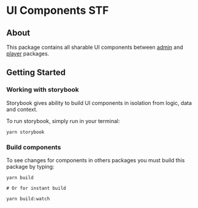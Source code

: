 # UI Components STF

## About

This package contains all sharable UI components between [admin](../admin/README.md) and [player](../player/README.md) packages.

## Getting Started

### Working with storybook

Storybook gives ability to build UI components in isolation from logic, data and context.

To run storybook, simply run in your terminal:

```shell script
yarn storybook
```

### Build components

To see changes for components in others packages you must build this package by typing:

```shell script
yarn build

# Or for instant build

yarn build:watch
```
